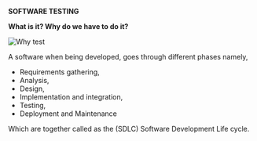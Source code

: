 
<b>SOFTWARE TESTING</b> 

<b>What is it? Why do we have to do it?</b>

![Why test](http://i.stack.imgur.com/tmikt.png)

<p>A software when being developed, goes through different phases namely,</p>
<ul>
<li>Requirements gathering,</li>
<li>Analysis,</li>
<li>Design,</li>
<li>Implementation and integration,</li>
<li>Testing,</li>
<li>Deployment and Maintenance </li>
</ul>
<p>Which are together called as the (SDLC) Software Development Life cycle.</p>
